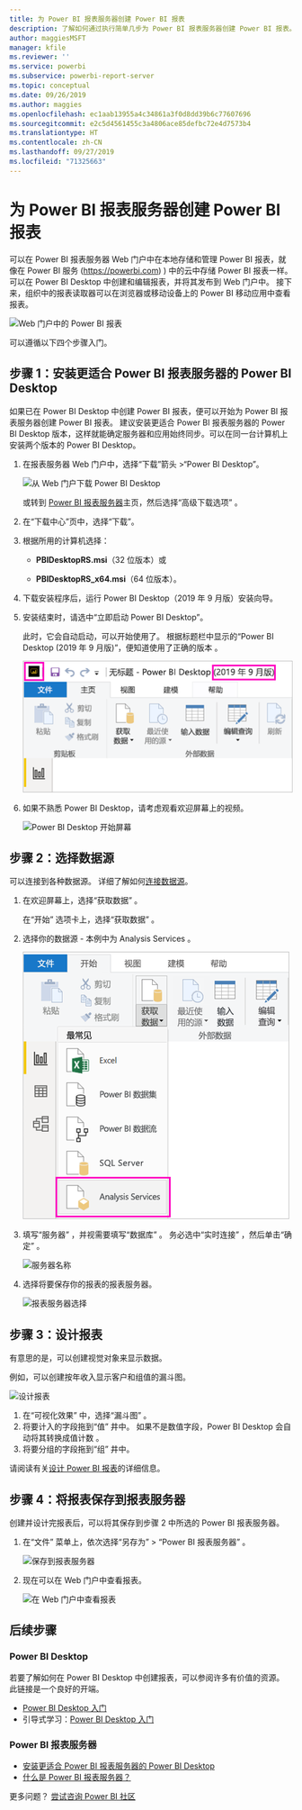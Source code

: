 ```yaml
---
title: 为 Power BI 报表服务器创建 Power BI 报表
description: 了解如何通过执行简单几步为 Power BI 报表服务器创建 Power BI 报表。
author: maggiesMSFT
manager: kfile
ms.reviewer: ''
ms.service: powerbi
ms.subservice: powerbi-report-server
ms.topic: conceptual
ms.date: 09/26/2019
ms.author: maggies
ms.openlocfilehash: ec1aab13955a4c34861a3f0d8dd39b6c77607696
ms.sourcegitcommit: e2c5d4561455c3a4806ace85defbc72e4d7573b4
ms.translationtype: HT
ms.contentlocale: zh-CN
ms.lasthandoff: 09/27/2019
ms.locfileid: "71325663"
---
```

# <a name="create-a-power-bi-report-for-power-bi-report-server"></a>为 Power BI 报表服务器创建 Power BI 报表
可以在 Power BI 报表服务器 Web 门户中在本地存储和管理 Power BI 报表，就像在 Power BI 服务 (https://powerbi.com) ) 中的云中存储 Power BI 报表一样。 可以在 Power BI Desktop 中创建和编辑报表，并将其发布到 Web 门户中。 接下来，组织中的报表读取器可以在浏览器或移动设备上的 Power BI 移动应用中查看报表。

![Web 门户中的 Power BI 报表](media/quickstart-create-powerbi-report/report-server-powerbi-report.png)

可以遵循以下四个步骤入门。

## <a name="step-1-install-power-bi-desktop-optimized-for-power-bi-report-server"></a>步骤 1：安装更适合 Power BI 报表服务器的 Power BI Desktop

如果已在 Power BI Desktop 中创建 Power BI 报表，便可以开始为 Power BI 报表服务器创建 Power BI 报表。 建议安装更适合 Power BI 报表服务器的 Power BI Desktop 版本，这样就能确定服务器和应用始终同步。可以在同一台计算机上安装两个版本的 Power BI Desktop。

1. 在报表服务器 Web 门户中，选择“下载”箭头 >“Power BI Desktop”。  

    ![从 Web 门户下载 Power BI Desktop](media/quickstart-create-powerbi-report/report-server-download-web-portal.png)

    或转到 [Power BI 报表服务器](https://powerbi.microsoft.com/report-server/)主页，然后选择“高级下载选项”  。

2. 在“下载中心”页中，选择“下载”。 

3. 根据所用的计算机选择：

    - **PBIDesktopRS.msi**（32 位版本）或

    - **PBIDesktopRS_x64.msi**（64 位版本）。

4. 下载安装程序后，运行 Power BI Desktop（2019 年 9 月版）安装向导。

2. 安装结束时，请选中“立即启动 Power BI Desktop”。 
   
    此时，它会自动启动，可以开始使用了。 根据标题栏中显示的“Power BI Desktop (2019 年 9 月版)”，便知道使用了正确的版本  。

    ![Power BI Desktop 2019 年 9 月版](media/quickstart-create-powerbi-report/power-bi-report-server-desktop-sept-2019.png)

3. 如果不熟悉 Power BI Desktop，请考虑观看欢迎屏幕上的视频。
   
    ![Power BI Desktop 开始屏幕](media/quickstart-create-powerbi-report/report-server-powerbi-desktop-start.png)

## <a name="step-2-select-a-data-source"></a>步骤 2：选择数据源
可以连接到各种数据源。 详细了解如何[连接数据源](connect-data-sources.md)。

1. 在欢迎屏幕上，选择“获取数据”  。
   
    在“开始”  选项卡上，选择“获取数据”  。
2. 选择你的数据源 - 本例中为 Analysis Services  。
   
    ![选择数据源](media/quickstart-create-powerbi-report/power-bi-report-server-get-data-ssas.png)
3. 填写“服务器”  ，并视需要填写“数据库”  。 务必选中“实时连接”  ，然后单击“确定”  。
   
    ![服务器名称](media/quickstart-create-powerbi-report/report-server-ssas-server-name.png)
4. 选择将要保存你的报表的报表服务器。
   
    ![报表服务器选择](media/quickstart-create-powerbi-report/report-server-select-server.png)

## <a name="step-3-design-your-report"></a>步骤 3：设计报表
有意思的是，可以创建视觉对象来显示数据。

例如，可以创建按年收入显示客户和组值的漏斗图。

![设计报表](media/quickstart-create-powerbi-report/report-server-create-funnel.png)

1. 在“可视化效果”  中，选择“漏斗图”  。
2. 将要计入的字段拖到“值”  井中。 如果不是数值字段，Power BI Desktop 会自动将其转换成值计数  。
3. 将要分组的字段拖到“组”  井中。

请阅读有关[设计 Power BI 报表](../desktop-report-view.md)的详细信息。

## <a name="step-4-save-your-report-to-the-report-server"></a>步骤 4：将报表保存到报表服务器
创建并设计完报表后，可以将其保存到步骤 2 中所选的 Power BI 报表服务器。

1. 在“文件”  菜单上，依次选择“另存为”   > “Power BI 报表服务器”  。
   
    ![保存到报表服务器](media/quickstart-create-powerbi-report/report-server-save-as-powerbi-report-server.png)
2. 现在可以在 Web 门户中查看报表。
   
    ![在 Web 门户中查看报表](media/quickstart-create-powerbi-report/report-server-powerbi-report.png)

## <a name="next-steps"></a>后续步骤
### <a name="power-bi-desktop"></a>Power BI Desktop
若要了解如何在 Power BI Desktop 中创建报表，可以参阅许多有价值的资源。 此链接是一个良好的开端。

* [Power BI Desktop 入门](../desktop-getting-started.md)
* 引导式学习：[Power BI Desktop 入门](../guided-learning/gettingdata.yml?tutorial-step=2)

### <a name="power-bi-report-server"></a>Power BI 报表服务器
* [安装更适合 Power BI 报表服务器的 Power BI Desktop](install-powerbi-desktop.md)  
* [什么是 Power BI 报表服务器？](get-started.md)  

更多问题？ [尝试咨询 Power BI 社区](https://community.powerbi.com/)
